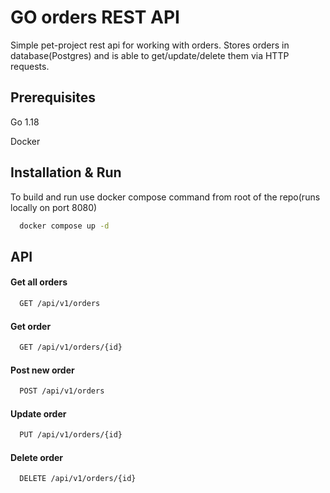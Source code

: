
# GO orders REST API

Simple pet-project rest api for working with orders.
Stores orders in database(Postgres) and is able to get/update/delete them via HTTP requests.


## Prerequisites
Go 1.18

Docker
## Installation & Run

To build and run use docker compose command from root of the repo(runs locally on port 8080)
```bash
  docker compose up -d
```
    
## API

#### Get all orders

```bash
  GET /api/v1/orders
```
#### Get order

```bash
  GET /api/v1/orders/{id}
```
#### Post new order

```bash
  POST /api/v1/orders
```
#### Update order

```bash
  PUT /api/v1/orders/{id}
```
#### Delete order

```bash
  DELETE /api/v1/orders/{id}
```


